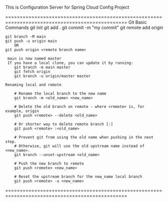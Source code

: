 This is Configuration Server for Spring Cloud Config Project

================================================================================================
Git Basic Commands
	git init
	git add .
	git commit -m "my commit"
	git remote add origin <remote repository URL>
	
	git branch -M main
	git push -u origin main
		OR
	git push origin <remote branch name>
	
	 main is now named master 
	 If you have a local clone, you can update it by running:
		git branch -m main master
		git fetch origin
		git branch -u origin/master master
	
	Renaming local and remote
	
		# Rename the local branch to the new name
		git branch -m <old_name> <new_name>

		# Delete the old branch on remote - where <remote> is, for example, origin
		git push <remote> --delete <old_name>

		# Or shorter way to delete remote branch [:]
		git push <remote> :<old_name>

		# Prevent git from using the old name when pushing in the next step.
		# Otherwise, git will use the old upstream name instead of <new_name>.
		git branch --unset-upstream <old_name>

		# Push the new branch to remote
		git push <remote> <new_name>

		# Reset the upstream branch for the new_name local branch
		git push <remote> -u <new_name>
================================================================================================
